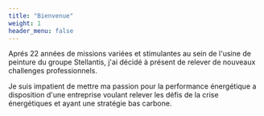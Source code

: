 ```yaml
---
title: "Bienvenue"
weight: 1
header_menu: false
---
```


Aprés 22 années de missions variées et stimulantes au sein de l'usine de peinture du groupe Stellantis, j'ai décidé à présent de relever de nouveaux challenges professionnels.

Je suis impatient de mettre ma passion pour la performance énergétique a disposition d'une entreprise voulant relever les défis de la crise énergétiques et ayant une stratégie bas carbone.
